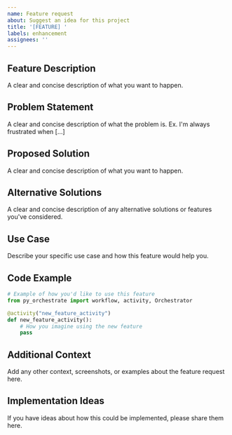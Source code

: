 ```yaml
---
name: Feature request
about: Suggest an idea for this project
title: '[FEATURE] '
labels: enhancement
assignees: ''
---
```


## Feature Description
A clear and concise description of what you want to happen.

## Problem Statement
A clear and concise description of what the problem is. Ex. I'm always frustrated when [...]

## Proposed Solution
A clear and concise description of what you want to happen.

## Alternative Solutions
A clear and concise description of any alternative solutions or features you've considered.

## Use Case
Describe your specific use case and how this feature would help you.

## Code Example
```python
# Example of how you'd like to use this feature
from py_orchestrate import workflow, activity, Orchestrator

@activity("new_feature_activity")
def new_feature_activity():
    # How you imagine using the new feature
    pass
```

## Additional Context
Add any other context, screenshots, or examples about the feature request here.

## Implementation Ideas
If you have ideas about how this could be implemented, please share them here.
